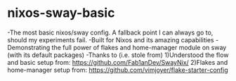 # nixos-sway-basic
-The most basic nixos/sway config. A fallback point I can always go to, should my experiments fail.
-Built for Nixos and its amazing capabilities
-Demonstrating the full power of flakes and home-manager module on sway (with its default packages)
-Thanks to (i.e. stole from)
  1)Understood the flow and basic setup from: https://github.com/Fab1anDev/SwayNix/
  2)Flakes and home-manager setup from: https://github.com/vimjoyer/flake-starter-config


